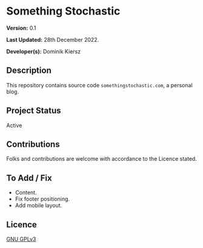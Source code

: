 # Something Stochastic

**Version:** 0.1

**Last Updated:** 28th December 2022.

**Developer(s):** Dominik Kiersz

## Description

This repository contains source code `somethingstochastic.com`, a personal blog.

## Project Status

Active

## Contributions

Folks and contributions are welcome with accordance to the Licence stated.

## To Add / Fix

* Content.
* Fix footer positioning.
* Add mobile layout.

## Licence

[GNU GPLv3](https://www.gnu.org/licenses/gpl-3.0.en.html)
